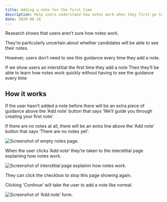 ```yaml
---
title: Adding a note for the first time
description: Help users understand how notes work when they first go to add a note
date: 2020-06-18
---
```


Research shows that users aren’t sure how notes work.

They’re particularly uncertain about whether candidates will be able to see their notes.

However, users don’t need to see this guidance every time they add a note.

If we show users an interstitial the first time they add a note
Then they’ll be able to learn how notes work quickly without having to see the guidance every time

## How it works

If the user hasn’t added a note before there will be an extra piece of guidance above the ‘Add note’ button that says ‘We’ll guide you through creating your first note’.

If there are no notes at all, there will be an extra line above the ‘Add note’ button that says ‘There are no notes yet’.

![Screenshot of empty notes page.](notes-page.png)

When the user clicks ‘Add note’ they’re taken to the interstitial page explaining how notes work.

![Screenshot of interstitial page explainin how notes work.](interstitial.png)

They can click the checkbox to stop this page showing again.

Clicking ‘Continue’ will take the user to add a note like normal.

![Screenshot of ‘Add note’ form.](add-note.png)
